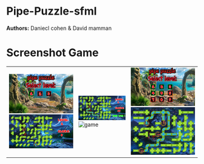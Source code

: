 # Pipe-Puzzle-sfml
**Authors:** Daniecl cohen & David mamman
# Screenshot Game
<table align="center">
   <tr>
    <td>
      <img src="./examples/menu.PNG" alt="menu1" width="400" highet="400"/>
	  <img src="./examples/game1.PNG" alt="game1" width="400" highet="400"/>
    </td>
	<td>
	  <img src="./examples/game1win.PNG" alt="game1win" width="400" highet="400"/>
	  <img src="./examples/game.gif" alt="game" width="400" highet="400"/>
	</td>
	<td>
	  <img src="./examples/menu2.PNG" alt="menu2" width="400" highet="400"/>
	  <img src="./examples/game2win.PNG" alt="game2win" width="400" highet="400"/>
    </td>
  </tr>
</table>

